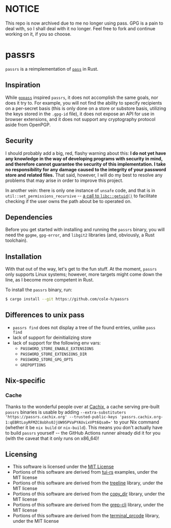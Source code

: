 # NOTICE

This repo is now archived due to me no longer using pass. GPG is a pain to deal
with, so I shall deal with it no longer. Feel free to fork and continue working
on it, if you so choose.

# passrs

`passrs` is a reimplementation of [`pass`](https://passwordstore.org/) in Rust.

## Inspiration

While [`gopass`](https://github.com/gopasspw/gopass/) inspired `passrs`, it does
not accomplish the same goals, nor does it try to. For example, you will not
find the ability to specify recipients on a per-secret basis (this is only done
on a store or substore basis, utilizing the keys stored in the `.gpg-id` file),
it does not expose an API for use in browser extensions, and it does not support
any cryptography protocol aside from OpenPGP.

## Security

I should probably add a big, red, flashy warning about this: **I do not yet have
any knowledge in the way of developing programs with security in mind, and
therefore cannot guarantee the security of this implementation. I take no
responsibility for any damage caused to the integrity of your password store and
related files.** That said, however, I will do my best to resolve any problems
that may arise in order to improve this project.

In another vein: there is only one instance of `unsafe` code, and that is in
`util::set_permissions_recursive` -- [a call to `libc::getuid()`] to facilitate
checking if the user owns the path about be to operated on.

## Dependencies

Before you get started with installing and running the `passrs` binary, you will
need the `gpgme`, `gpg-error`, and `libgit2` libraries (and, obviously, a Rust
toolchain).

## Installation

With that out of the way, let's get to the fun stuff. At the moment, `passrs`
only supports Linux systems; however, more targets might come down the line, as
I become more competent in Rust.

To install the `passrs` binary, run:

```sh
$ cargo install --git https://github.com/cole-h/passrs
```

## Differences to unix pass
  - `passrs find` does not display a tree of the found entries, unlike `pass find`
  - lack of support for deinitializing store
  - lack of support for the following env vars:
    - `PASSWORD_STORE_ENABLE_EXTENSIONS`
    - `PASSWORD_STORE_EXTENSIONS_DIR`
    - `PASSWORD_STORE_GPG_OPTS`
    - `GREPOPTIONS`

## Nix-specific

### Cache

Thanks to the wonderful people over at [Cachix], a cache serving pre-built
`passrs` binaries is usable by adding `--extra-substituters
'https://passrs.cachix.org' --trusted-public-keys
'passrs.cachix.org-1:qEBRtLoyRFMZC8obhs0JjUW95PVaPYAUvixVPt6Qsa0='` to your Nix
command (whether it be `nix build` or `nix-build`). This means you don't
actually have to build `passrs` yourself -- the GitHub Actions runner already
did it for you (with the caveat that it only runs on x86_64)!

## Licensing
- This software is licensed under the [MIT License](./LICENSE-MIT)
- Portions of this software are derived from [tui-rs](https://github.com/fdehau/tui-rs) examples, under the MIT
    license
- Portions of this software are derived from the [treeline](https://github.com/softprops/treeline) library, under the
    MIT license
- Portions of this software are derived from the [copy_dir](https://github.com/mdunsmuir/copy_dir) library, under the
    MIT license
- Portions of this software are derived from the [grep-cli](https://github.com/BurntSushi/ripgrep/tree/master/grep-cli) library, under the
    MIT license
- Portions of this software are derived from the [terminal_qrcode](https://github.com/calum/terminal_qrcode) library, under
    the MIT license

[Cachix]: https://cachix.org
[a call to `libc::getuid()`]: https://github.com/cole-h/passrs/blob/dd04ee6c4e0cb977fbac3935db56779eb53d5f17/src/util.rs#L370
